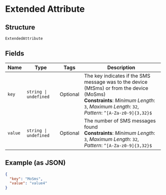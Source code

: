 
# Extended Attribute

## Structure

`ExtendedAttribute`

## Fields

| Name | Type | Tags | Description |
|  --- | --- | --- | --- |
| `key` | `string \| undefined` | Optional | The key indicates if the SMS message was to the device (MtSms) or from the device (MoSms)<br>**Constraints**: *Minimum Length*: `3`, *Maximum Length*: `32`, *Pattern*: `^[A-Za-z0-9]{3,32}$` |
| `value` | `string \| undefined` | Optional | The number of SMS messages found<br>**Constraints**: *Minimum Length*: `3`, *Maximum Length*: `32`, *Pattern*: `^[A-Za-z0-9]{3,32}$` |

## Example (as JSON)

```json
{
  "key": "MoSms",
  "value": "value4"
}
```

